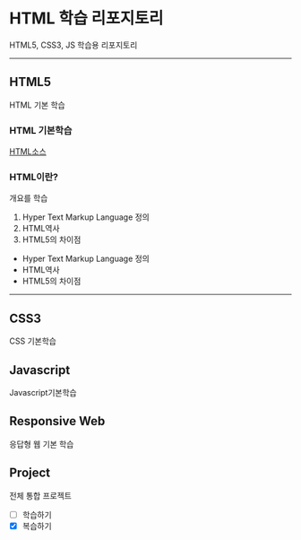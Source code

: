 # HTML 학습 리포지토리
HTML5, CSS3, JS 학습용 리포지토리

-------------------------------
## HTML5
HTML 기본 학습
### HTML 기본학습
[HTML소스](http://github.com/KimHatun/StudyHtml/tree/main/01_HTML)

### HTML이란?
개요를 학습
1. Hyper Text Markup Language 정의
2. HTML역사
3. HTML5의 차이점

- Hyper Text Markup Language 정의
- HTML역사
- HTML5의 차이점
-------------------------------
## CSS3
CSS 기본학습

## Javascript
Javascript기본학습

## Responsive Web
응답형 웹 기본 학습

## Project
전체 통합 프로젝트

- [ ] 학습하기
- [X] 복습하기
